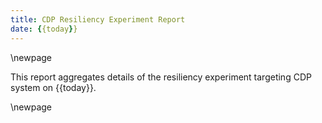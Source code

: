```yaml
---
title: CDP Resiliency Experiment Report
date: {{today}}
---
```


\newpage

This report aggregates details of the resiliency experiment targeting CDP system on {{today}}.

\newpage
